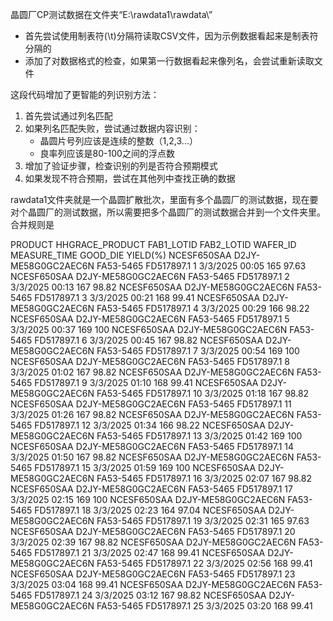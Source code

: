 晶圆厂CP测试数据在文件夹“E:\rawdata1\rawdata\”
- 首先尝试使用制表符(\t)分隔符读取CSV文件，因为示例数据看起来是制表符分隔的
- 添加了对数据格式的检查，如果第一行数据看起来像列名，会尝试重新读取文件

这段代码增加了更智能的列识别方法：

1. 首先尝试通过列名匹配
2. 如果列名匹配失败，尝试通过数据内容识别：
   - 晶圆片号列应该是连续的整数（1,2,3...）
   - 良率列应该是80-100之间的浮点数
3. 增加了验证步骤，检查识别的列是否符合预期模式
4. 如果发现不符合预期，尝试在其他列中查找正确的数据



rawdata1文件夹就是一个晶圆扩散批次，里面有多个晶圆厂的测试数据，现在要对个晶圆厂的测试数据，所以需要把多个晶圆厂的测试数据合并到一个文件夹里。
合并规则是

PRODUCT	HHGRACE_PRODUCT	FAB1_LOTID	FAB2_LOTID	WAFER_ID	MEASURE_TIME	GOOD_DIE	YIELD(%)
NCESF650SAA	D2JY-ME58G0GC2AEC6N	FA53-5465	FD517897.1	1	3/3/2025 00:05	165	97.63
NCESF650SAA	D2JY-ME58G0GC2AEC6N	FA53-5465	FD517897.1	2	3/3/2025 00:13	167	98.82
NCESF650SAA	D2JY-ME58G0GC2AEC6N	FA53-5465	FD517897.1	3	3/3/2025 00:21	168	99.41
NCESF650SAA	D2JY-ME58G0GC2AEC6N	FA53-5465	FD517897.1	4	3/3/2025 00:29	166	98.22
NCESF650SAA	D2JY-ME58G0GC2AEC6N	FA53-5465	FD517897.1	5	3/3/2025 00:37	169	100
NCESF650SAA	D2JY-ME58G0GC2AEC6N	FA53-5465	FD517897.1	6	3/3/2025 00:45	167	98.82
NCESF650SAA	D2JY-ME58G0GC2AEC6N	FA53-5465	FD517897.1	7	3/3/2025 00:54	169	100
NCESF650SAA	D2JY-ME58G0GC2AEC6N	FA53-5465	FD517897.1	8	3/3/2025 01:02	167	98.82
NCESF650SAA	D2JY-ME58G0GC2AEC6N	FA53-5465	FD517897.1	9	3/3/2025 01:10	168	99.41
NCESF650SAA	D2JY-ME58G0GC2AEC6N	FA53-5465	FD517897.1	10	3/3/2025 01:18	167	98.82
NCESF650SAA	D2JY-ME58G0GC2AEC6N	FA53-5465	FD517897.1	11	3/3/2025 01:26	167	98.82
NCESF650SAA	D2JY-ME58G0GC2AEC6N	FA53-5465	FD517897.1	12	3/3/2025 01:34	166	98.22
NCESF650SAA	D2JY-ME58G0GC2AEC6N	FA53-5465	FD517897.1	13	3/3/2025 01:42	169	100
NCESF650SAA	D2JY-ME58G0GC2AEC6N	FA53-5465	FD517897.1	14	3/3/2025 01:50	167	98.82
NCESF650SAA	D2JY-ME58G0GC2AEC6N	FA53-5465	FD517897.1	15	3/3/2025 01:59	169	100
NCESF650SAA	D2JY-ME58G0GC2AEC6N	FA53-5465	FD517897.1	16	3/3/2025 02:07	167	98.82
NCESF650SAA	D2JY-ME58G0GC2AEC6N	FA53-5465	FD517897.1	17	3/3/2025 02:15	169	100
NCESF650SAA	D2JY-ME58G0GC2AEC6N	FA53-5465	FD517897.1	18	3/3/2025 02:23	164	97.04
NCESF650SAA	D2JY-ME58G0GC2AEC6N	FA53-5465	FD517897.1	19	3/3/2025 02:31	165	97.63
NCESF650SAA	D2JY-ME58G0GC2AEC6N	FA53-5465	FD517897.1	20	3/3/2025 02:39	167	98.82
NCESF650SAA	D2JY-ME58G0GC2AEC6N	FA53-5465	FD517897.1	21	3/3/2025 02:47	168	99.41
NCESF650SAA	D2JY-ME58G0GC2AEC6N	FA53-5465	FD517897.1	22	3/3/2025 02:56	168	99.41
NCESF650SAA	D2JY-ME58G0GC2AEC6N	FA53-5465	FD517897.1	23	3/3/2025 03:04	168	99.41
NCESF650SAA	D2JY-ME58G0GC2AEC6N	FA53-5465	FD517897.1	24	3/3/2025 03:12	167	98.82
NCESF650SAA	D2JY-ME58G0GC2AEC6N	FA53-5465	FD517897.1	25	3/3/2025 03:20	168	99.41
